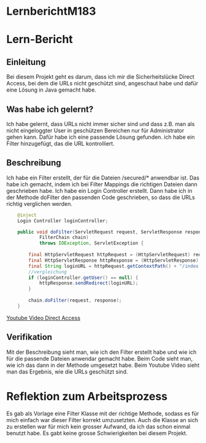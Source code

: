 # LernberichtM183
# Lern-Bericht


## Einleitung

Bei diesem Projekt geht es darum, dass ich mir die Sicherheitslücke Direct Access, bei dem die URLs nicht geschützt sind, angeschaut habe und dafür eine Lösung in Java gemacht habe.


## Was habe ich gelernt?

Ich habe gelernt, dass URLs nicht immer sicher sind und dass z.B. man als nicht eingeloggter User in geschützen Bereichen nur für Administrator gehen kann. Dafür habe ich eine passende Lösung gefunden. ich habe ein Filter hinzugefügt, das die URL kontrolliert.

## Beschreibung

Ich habe ein Filter erstellt, der für die Dateien /secured/* anwendbar ist. Das habe ich gemacht, indem ich bei Filter Mappings die richtigen Dateien dann geschrieben habe. Ich habe ein Login Controller erstellt. Dann habe ich in der Methode doFilter den passenden Code geschrieben, so dass die URLs richtig verglichen werden.

```java
    @inject
    Login Controller loginController;

    public void doFilter(ServletRequest request, ServletResponse response,
            FilterChain chain)
            throws IOException, ServletException {
        
        final HttpServletRequest httpRequest = (HttpServletRequest) request;
        final HttpServletResponse httpResponse = (HttpServletResponse) response;
        final String loginURL = httpRequest.getContextPath() + "/index.xhtml";
        //vergleichung
        if (loginController.getUser() == null) {
            httpResponse.sendRedirect(loginURL);
        } 
        
        chain.doFilter(request, response); 
    }
```

[Youtube Video Direct Access](https://youtu.be/S7qHKhebR3c)



## Verifikation

Mit der Beschreibung sieht man, wie ich den Filter erstellt habe und wie ich für die passende Dateien anwendar gemacht habe. 
Beim Code sieht man, wie ich das dann in der Methode umgesetzt habe.
Beim Youtube Video sieht man das Ergebnis, wie die URLs geschützt sind.

# Reflektion zum Arbeitsprozess

Es gab als Vorlage eine Filter Klasse mit der richtige Methode, sodass es für mich einfach war dieser Filter korrekt umzusetzten.
Auch die Klasse an sich zu erstellen war für mich kein grosser Aufwand, da ich das schon einmal benutzt habe. 
Es gabt keine grosse Schwierigkeiten bei diesem Projekt.


